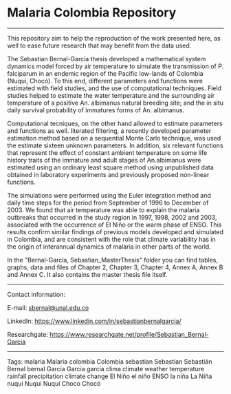 # Malaria Colombia Repository
-------------------------------------------------------------------------------------------------------------------------------------------
This repository aim to help the reproduction of the work presented here, as well to ease future research that may benefit from the data used.

The Sebastian Bernal-García thesis developed a mathematical system dynamics model forced by air temperature to simulate the transmission of P. falciparum in an endemic region of the Pacific low-lands of Colombia (Nuquí, Chocó). To this end, different parameters and functions were estimated with field studies, and the use of computational techniques. Field studies helped to estimate the water temperature and the surrounding air temperature of a positive An. albimanus natural breeding site; and the in situ daily survival probability of immatures forms of An. albimanus. 

Computational tecniques, on the other hand allowed to estimate parameters and functions as well. Iiterated filtering, a recently developed parameter estimation method based on a sequential Monte Carlo technique, was used the estimate sixteen unknown parameters. In addition, six relevant functions that represent the effect of constant ambient temperature on some life history traits of the immature and adult stages of An.albimanus were estimated using an ordinary least square method using unpublished data obtained in laboratory experiments and previously proposed non-linear functions.

The simulations were performed using the Euler integration method and daily time steps for the period from September of 1996 to December of 2003. We found that air temperature was able to explain the malaria outbreaks that occurred in the study region in 1997, 1998, 2002 and 2003, associated with the occurrence of El Niño or the warm phase of ENSO. This results confirm similar findings of previous models developed and simulated in Colombia, and are consistent with the role that climate variability has in the origin of interannual dynamics of malaria in other parts of the world.

In the "Bernal-García, Sebastian_MasterThesis" folder you can find tables, graphs, data and files of Chapter 2, Chapter 3, Chapter 4, Annex A, Annex B and Annex C. It also contains the master thesis file itself. 

-------------------------------------------------------------------------------------------------------------------------------------------

Contact information:

E-mail: sbernal@unal.edu.co

LinkedIn: https://www.linkedin.com/in/sebastianbernalgarcia/

Researchgate: https://www.researchgate.net/profile/Sebastian_Bernal-Garcia

-------------------------------------------------------------------------------------------------------------------------------------------

Tags: malaria Malaria colombia Colombia sebastian Sebastian Sebastián Bernal bernal García Garcia garcia clima climate weather temperature rainfall precipitation climate change El Niño el niño ENSO la niña La Niña nuqui Nuqui Nuquí Choco Chocó
